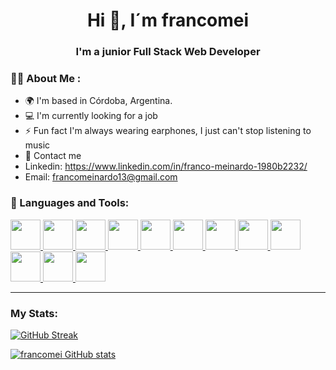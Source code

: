<div> 
<h1 align="center">Hi 👋, I´m francomei</h1>
</div>
<h3 align="center">I'm a junior Full Stack Web Developer</h3>

### 🙋‍♂️ About Me :

- 🌍 I'm based in Córdoba, Argentina.
- 💻 I'm currently looking for a job
- ⚡ Fun fact I'm always wearing earphones, I just can't stop listening to music
- 📩 Contact me 
- Linkedin: https://www.linkedin.com/in/franco-meinardo-1980b2232/
- Email: francomeinardo13@gmail.com 

<div align="left">
<h3>🚀 Languages and Tools:</h3>
<p align="left"> 
    <a href="https://developer.mozilla.org/en-US/docs/Web/JavaScript" target="_blank"> <img src="https://img.icons8.com/color/48/000000/javascript.png" width="48" height="48"/> </a> 
    <a href="https://www.w3schools.com/html/" target="_blank"> <img src="https://img.icons8.com/color/48/000000/html-5.png" width="48" height="48"/> </a> 
    <a href="https://www.w3schools.com/css/" target="_blank"> <img src="https://img.icons8.com/color/48/000000/css3.png" width="48" height="48"/> </a> 
    <a href="https://getbootstrap.com" target="_blank"> <img src="https://img.icons8.com/color/48/000000/bootstrap.png" width="48" height="48"/> </a> 
    <a href="https://nodejs.org" target="_blank"> <img src="https://i.imgur.com/XX8lvL7.png" width="48" height="48"/> </a>   
    <a href="https://git-scm.com/" target="_blank"> <img src="https://img.icons8.com/color/48/000000/git.png" width="48" height="48"/> </a> 
    <a href="https://es.reactjs.org" target="_blank"> <img src="https://img.icons8.com/color/452/react-native.png" width="48" height="48"/> </a> 
    <a href="https://es.redux.js.org" target="_blank"> <img src="https://img.icons8.com/color/48/000000/redux.png" width="48" height="48"/> </a> 
    <a href="https://angular.io/start" target="_blank"> <img src="https://img.icons8.com/color/344/angularjs.png" width="48" height="48"/> </a> 
    <a href="https://www.postgresql.org" target="_blank"> <img src="https://img.icons8.com/color/344/postgreesql.png" width="48" height="48"/> </a> 
    <a href="https://webpack.js.org" target="_blank"> <img src="https://img.icons8.com/color/344/webpack.png" width="48" height="48"/> </a> 
    <a href="https://www.mysql.com" target="_blank"> <img src="https://img.icons8.com/color/344/mysql-logo.png" width="48" height="48"/> </a> 
</p>
</div>

---

### My Stats:

[![GitHub Streak](https://github-readme-streak-stats.herokuapp.com?user=francomei&theme=highcontrast)](https://git.io/streak-stats)

[![francomei GitHub stats](https://github-readme-stats.vercel.app/api?username=francomei&theme=highcontrast)](https://github.com/anuraghazra/github-readme-stats)
